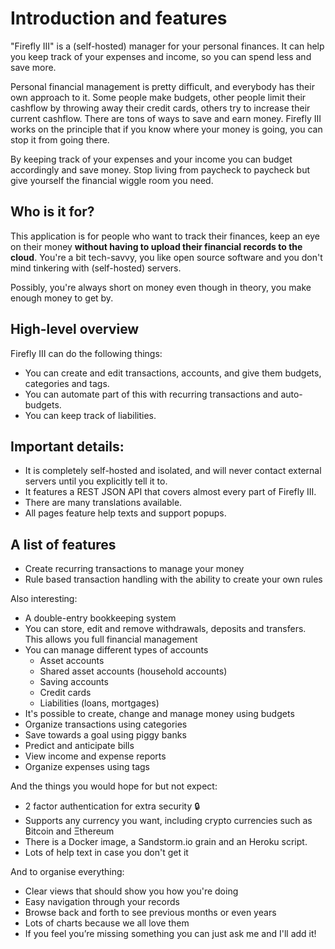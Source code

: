 # Introduction and features

"Firefly III" is a (self-hosted) manager for your personal finances. It can help you keep track of your expenses and income, so you can spend less and save more.

Personal financial management is pretty difficult, and everybody has their own approach to it. Some people make budgets, other people limit their cashflow by throwing away their credit cards, others try to increase their current cashflow. There are tons of ways to save and earn money. Firefly III works on the principle that if you know where your money is going, you can stop it from going there.

By keeping track of your expenses and your income you can budget accordingly and save money. Stop living from paycheck to paycheck but give yourself the financial wiggle room you need.

## Who is it for?

This application is for people who want to track their finances, keep an eye on their money **without having to upload their financial records to the cloud**. You're a bit tech-savvy, you like open source software and you don't mind tinkering with (self-hosted) servers.

Possibly, you're always short on money even though in theory, you make enough money to get by.

## High-level overview

Firefly III can do the following things:

- You can create and edit transactions, accounts, and give them budgets, categories and tags.
- You can automate part of this with recurring transactions and auto-budgets.
- You can keep track of liabilities.

## Important details:

- It is completely self-hosted and isolated, and will never contact external servers until you explicitly tell it to.
- It features a REST JSON API that covers almost every part of Firefly III.
- There are many translations available.
- All pages feature help texts and support popups.

## A list of features

- Create recurring transactions to manage your money
- Rule based transaction handling with the ability to create your own rules

Also interesting:

* A double-entry bookkeeping system
* You can store, edit and remove withdrawals, deposits and transfers. This allows you full financial management
* You can manage different types of accounts
  * Asset accounts
  * Shared asset accounts (household accounts)
  * Saving accounts
  * Credit cards
  * Liabilities (loans, mortgages)
* It's possible to create, change and manage money using budgets
* Organize transactions using categories
* Save towards a goal using piggy banks
* Predict and anticipate bills
* View income and expense reports
* Organize expenses using tags

And the things you would hope for but not expect:

* 2 factor authentication for extra security 🔒
* Supports any currency you want, including crypto currencies such as ₿itcoin and Ξthereum
* There is a Docker image, a Sandstorm.io grain and an Heroku script.
* Lots of help text in case you don't get it

And to organise everything:

* Clear views that should show you how you're doing
* Easy navigation through your records
* Browse back and forth to see previous months or even years
* Lots of charts because we all love them
* If you feel you’re missing something you can just ask me and I'll add it!